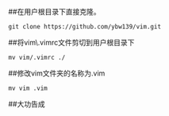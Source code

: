 ##在用户根目录下直接克隆。

```
git clone https://github.com/ybw139/vim.git
```
##将vim\\.vimrc文件剪切到用户根目录下

```
mv vim/.vimrc ./
```
##修改vim文件夹的名称为.vim

```
mv vim .vim
```

##大功告成
